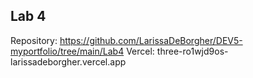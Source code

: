 ## Lab 4

Repository: https://github.com/LarissaDeBorgher/DEV5-myportfolio/tree/main/Lab4
Vercel: three-ro1wjd9os-larissadeborgher.vercel.app

